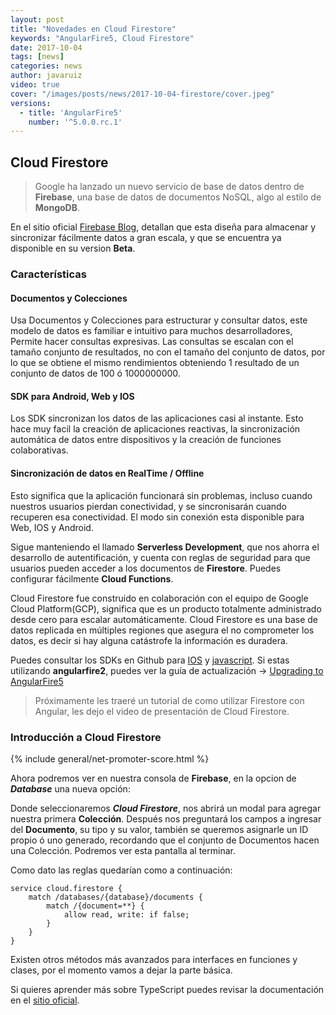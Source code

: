 ```yaml
---
layout: post
title: "Novedades en Cloud Firestore"
keywords: "AngularFire5, Cloud Firestore"
date: 2017-10-04
tags: [news]
categories: news
author: javaruiz
video: true
cover: "/images/posts/news/2017-10-04-firestore/cover.jpeg"
versions:
  - title: 'AngularFire5'
    number: '^5.0.0.rc.1'
---
```


<amp-img width="1024" height="512" layout="responsive" src="/images/posts/news/2017-10-04-firestore/cover.jpeg"></amp-img>

## Cloud Firestore

> Google ha lanzado un nuevo servicio de base de datos dentro de **Firebase**, una base de datos de documentos NoSQL, algo al estilo de **MongoDB**.

<!--summary-->
En el sitio oficial [Firebase Blog](https://firebase.googleblog.com/2017/10/introducing-cloud-firestore.html), detallan que esta diseña para almacenar y sincronizar fácilmente datos a gran escala, y que se encuentra ya disponible en su version **Beta**.

### Características

#### Documentos y Colecciones    
Usa Documentos y Colecciones para estructurar y consultar datos, este modelo de datos es familiar e intuitivo para muchos desarrolladores, Permite hacer consultas expresivas. Las consultas se escalan con el tamaño conjunto de resultados, no con el tamaño del conjunto de datos, por lo que se obtiene el mismo rendimientos obteniendo 1 resultado de un conjunto de datos de 100 ó 1000000000.

#### SDK para **Android**, **Web** y **IOS**
Los SDK sincronizan los datos de las aplicaciones casi al instante. Esto hace muy facil la creación de aplicaciones reactivas, la sincronización automática de datos entre dispositivos y la creación de funciones colaborativas.

#### Sincronización de datos en **RealTime** / **Offline**
Esto significa que la aplicación funcionará sin problemas, incluso cuando nuestros usuarios pierdan conectividad, y se sincronisarán cuando recuperen esa conectividad. El modo sin conexión esta disponible para Web, IOS y Android.

Sigue manteniendo el llamado **Serverless Development**, que nos ahorra el desarrollo de autentificación, y cuenta con reglas de seguridad para que usuarios pueden acceder a los documentos de **Firestore**. Puedes configurar fácilmente **Cloud Functions**.

Cloud Firestore fue construido en colaboración con el equipo de Google Cloud Platform(GCP), significa que es un producto totalmente administrado desde cero para escalar automáticamente. Cloud Firestore es una base de datos replicada en múltiples regiones que asegura el no comprometer los datos, es decir si hay alguna catástrofe la información es duradera.

Puedes consultar los SDKs en Github para [IOS](https://github.com/firebase/firebase-ios-sdk) y [javascript](https://github.com/firebase/firebase-js-sdk).
Si estas utilizando **angularfire2**, puedes ver la guía de actualización -> [Upgrading to AngularFire5](https://github.com/angular/angularfire2/blob/master/docs/version-5-upgrade.md)


> Próximamente les traeré un tutorial de como utilizar Firestore con Angular, les dejo el video de presentación de Cloud Firestore.

### Introducción a Cloud Firestore
<amp-youtube width="560" 
            height="315"
            layout="responsive"
            data-videoid="QcsAb2RR52c"></amp-youtube>

{% include general/net-promoter-score.html %} 

Ahora podremos ver en nuestra consola de **Firebase**, en la opcion de ***Database*** una nueva opción:

<amp-img width="1024" height="512" layout="responsive" src="/images/posts/news/2017-10-04-firestore/1.jpeg"></amp-img>
Donde seleccionaremos ***Cloud Firestore***, nos abrirá un modal para agregar nuestra primera **Colección**.
<amp-img width="1024" height="512" layout="responsive" src="/images/posts/news/2017-10-04-firestore/2.jpeg"></amp-img>
Después nos preguntará los campos a ingresar del **Documento**, su tipo y su valor, también se queremos asignarle un ID propio ó uno generado, recordando que el conjunto de Documentos hacen una Colección.
<amp-img width="1024" height="512" layout="responsive" src="/images/posts/news/2017-10-04-firestore/3.jpeg"></amp-img>
Podremos ver esta pantalla al terminar.
<amp-img width="1024" height="512" layout="responsive" src="/images/posts/news/2017-10-04-firestore/4.jpeg"></amp-img>

Como dato las reglas quedarían como a continuación:
```
service cloud.firestore {
    match /databases/{database}/documents {
        match /{document=**} {
            allow read, write: if false;
        }
    }
}
```

Existen otros métodos más avanzados para interfaces en funciones y clases, por el momento vamos a dejar la parte básica.

Si quieres aprender más sobre TypeScript puedes revisar la documentación en el [sitio oficial](https://www.typescriptlang.org/).
